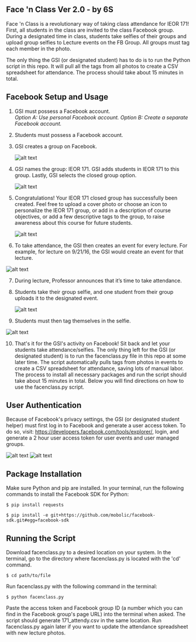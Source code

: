 ## Face 'n Class Ver 2.0 - by 6S

Face 'n Class is a revolutionary way of taking class attendance for IEOR 171! First, all students in the class are invited to the class Facebook group. During a designated time in class, students take selfies of their groups and upload group selfies to Lecture events on the FB Group. All groups must tag each member in the photo. 

  The only thing the GSI (or designated student) has to do is to run the Python script in this repo. It will pull all the tags from all photos to create a CSV spreadsheet for attendance. The process should take about 15 minutes in total. 

## Facebook Setup and Usage

1. GSI must possess a Facebook account. 
  <br><i>Option A: Use personal Facebook account. Option B: Create a separate Facebook account.</i>
2. Students must possess a Facebook account. 
3. GSI creates a group on Facebook. 

    ![alt text](https://github.com/linanc/Attendy/blob/master/pictures/creategroup.png "FB 3")
    
4. GSI names the group: IEOR 171. GSI adds students in IEOR 171 to this group. Lastly, GSI selects the closed group option. 

    ![alt text](https://github.com/linanc/Attendy/blob/master/pictures/closedgroup.png "FB 4")
    
5. Congratulations! Your IEOR 171 closed group has successfully been created. Feel free to upload a cover photo or choose an icon to personalize the IEOR 171 group, or add in a description of course objectives, or add a few descriptive tags to the group, to raise awareness about this course for future students.

    ![alt text](https://github.com/linanc/Attendy/blob/master/pictures/personalizepic.png "FB 6")

6. To take attendance, the GSI then creates an event for every lecture. For example, for lecture on 9/21/16, the GSI would create an event for that lecture. 
  
  ![alt text](https://github.com/linanc/Attendy/blob/master/pictures/createevent2.png "FB 7")
  
7.	During lecture, Professor announces that it’s time to take attendance. 
8.	Students take their group selfie, and one student from their group uploads it to the designated event. 
    
    ![alt text](https://github.com/linanc/Attendy/blob/master/pictures/tagurself.png "FB 8")

9.	Students must then tag themselves in the selfie.
   
   ![alt text](https://github.com/linanc/Attendy/blob/master/pictures/tagurself2.png "FB 9")

10. That's it for the GSI's activity on Facebook! Sit back and let your students take attendance/selfies. The only thing left for the GSI (or designated student) is to run the facenclass.py file in this repo at some later time. The script automatically pulls tags from photos in events to create a CSV spreadsheet for attendance, saving lots of manual labor. The process to install all necessary packages and run the script should take about 15 minutes in total. Below you will find directions on how to use the facenclass.py script.  


## User Authentication

Because of Facebook's privacy settings, the GSI (or designated student helper) must first log in to Facebook and generate a user access token. To do so, visit:
<https://developers.facebook.com/tools/explorer/>, login, and generate a 2 hour user access token for user events and user managed groups. 

  ![alt text](https://github.com/linanc/Attendy/blob/master/pictures/fb1.png "FB 1")
  ![alt text](https://github.com/linanc/Attendy/blob/master/pictures/fb2.png "FB 2")

## Package Installation 

Make sure Python and pip are installed. In your terminal, run the following commands to install the Facebook SDK for Python: 

```$ pip install requests```

```$ pip install -e git+https://github.com/mobolic/facebook-sdk.git#egg=facebook-sdk```

## Running the Script

Download facenclass.py to a desired location on your system. In the terminal, go to the directory where facenclass.py is located with the 'cd' command. 

```$ cd path/to/file```

  Run facenclass.py with the following command in the terminal:

```$ python facenclass.py```

Paste the access token and Facebook group ID (a number which you can find in the Facebook group's page URL) into the terminal when asked. The script should generate 171_attendy.csv in the same location. 
  Run facenclass.py again later if you want to update the attendance spreadsheet with new lecture photos. 
